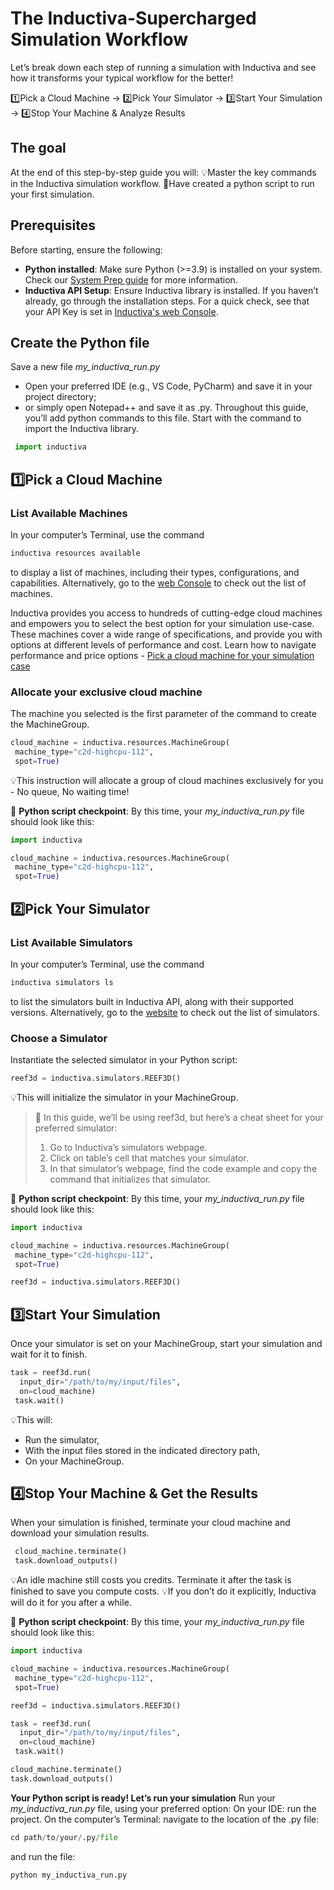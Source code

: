 # The Inductiva-Supercharged Simulation Workflow

Let’s break down each step of running a simulation with Inductiva and see how it transforms your typical workflow for the better!

1️⃣Pick a Cloud Machine -> 2️⃣Pick Your Simulator -> 3️⃣Start Your Simulation -> 4️⃣Stop Your Machine & Analyze Results

## The goal

At the end of this step-by-step guide you will:
💡Master the key commands in the Inductiva simulation workflow.
🐍Have created a python script to run your first simulation.

## Prerequisites

Before starting, ensure the following:

- **Python installed**: Make sure Python (>=3.9) is installed on your system. Check our <a href="/guides/systemrequirements">System Prep guide</a> for more information.
- **Inductiva API Setup**: Ensure Inductiva library is installed. If you haven’t already, go through the installation steps.
For a quick check, see that your API Key is set in [Inductiva's web Console](https://console.inductiva.ai/account/profile).

## Create the Python file

Save a new file *my_inductiva_run.py*

- Open your preferred IDE (e.g., VS Code, PyCharm) and save it in your project directory;
- or simply open Notepad++ and save it as .py.
Throughout this guide, you’ll add python commands to this file. Start with the command to import the Inductiva library.

```python
 import inductiva
```

## 1️⃣Pick a Cloud Machine

### List Available Machines

In your computer’s Terminal, use the command

```python
inductiva resources available
```

to display a list of machines, including their types, configurations, and capabilities.
Alternatively, go to the [web Console](https://console.inductiva.ai/machine-groups/instance-types) to check out the list of machines.

Inductiva provides you access to hundreds of cutting-edge cloud machines and empowers you to select the best option for your simulation use-case.
These machines cover a wide range of specifications, and provide you with options at different levels of performance and cost.
Learn how to navigate performance and price options - <a href="pick-cloud-machine.html">Pick a cloud machine for your simulation case</a>

### Allocate your exclusive cloud machine

The machine you selected is the first parameter of the command to create the MachineGroup.

```python
cloud_machine = inductiva.resources.MachineGroup(
 machine_type="c2d-highcpu-112",
 spot=True)
```

💡This instruction will allocate a group of cloud machines exclusively for you - No queue, No waiting time!

🐍 **Python script checkpoint**:
By this time, your *my_inductiva_run.py* file should look like this:

```python
import inductiva

cloud_machine = inductiva.resources.MachineGroup(
 machine_type="c2d-highcpu-112",
 spot=True)
```

## 2️⃣Pick Your Simulator

### List Available Simulators

In your computer’s Terminal, use the command

```python
inductiva simulators ls
```

to list the simulators built in Inductiva API, along with their supported versions.
Alternatively, go to the <a href="https://inductiva.ai/simulators">website</a> to check out the list of simulators.

### Choose a Simulator

Instantiate the selected simulator in your Python script:

```python
reef3d = inductiva.simulators.REEF3D()
```

💡This will initialize the simulator in your MachineGroup.

> 📝 In this guide, we’ll be using reef3d, but here’s a cheat sheet for your preferred simulator:
>
> 1. Go to Inductiva’s simulators webpage.
> 2. Click on table’s cell that matches your simulator.
> 3. In that simulator’s webpage, find the code example and copy the command that initializes that simulator.

🐍 **Python script checkpoint**:
By this time, your *my_inductiva_run.py* file should look like this:

```python
import inductiva

cloud_machine = inductiva.resources.MachineGroup(
 machine_type="c2d-highcpu-112",
 spot=True)

reef3d = inductiva.simulators.REEF3D()
```

## 3️⃣Start Your Simulation

Once your simulator is set on your MachineGroup, start your simulation and wait for it to finish.

```python
task = reef3d.run(
  input_dir="/path/to/my/input/files",
  on=cloud_machine)
 task.wait()
```

💡This will:

- Run the simulator,
- With the input files stored in the indicated directory path,
- On your MachineGroup.

## 4️⃣Stop Your Machine & Get the Results

When your simulation is finished, terminate your cloud machine and download your simulation results.

```python
 cloud_machine.terminate()
 task.download_outputs()
```

💡An idle machine still costs you credits. Terminate it after the task is finished to save you compute costs.
💡If you don’t do it explicitly, Inductiva will do it for you after a while.

🐍 **Python script checkpoint**:
By this time, your *my_inductiva_run.py* file should look like this:

```python
import inductiva

cloud_machine = inductiva.resources.MachineGroup(
 machine_type="c2d-highcpu-112",
 spot=True)

reef3d = inductiva.simulators.REEF3D()

task = reef3d.run(
  input_dir="/path/to/my/input/files",
  on=cloud_machine)
 task.wait()

cloud_machine.terminate()
task.download_outputs()
```

**Your Python script is ready! Let’s run your simulation**
Run your *my_inductiva_run.py* file, using your preferred option:
On your IDE: run the project.
On the computer’s Terminal:
   navigate to the location of the .py file:

```python
cd path/to/your/.py/file
```

   and run the file:

```python
python my_inductiva_run.py
```
